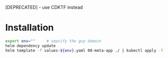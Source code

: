 [DEPRECATED] - use CDKTF instead
# Installation
```bash
export env=""     # sepcify the gcp domain
helm dependency update
helm template -f values-${env}.yaml 00-meta-app ./ | kubectl apply -f '-' -n argo-cd
```
